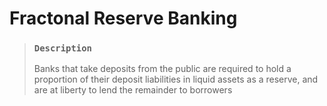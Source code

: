 # Fractonal Reserve Banking

> ### `Description`
>
> Banks that take deposits from the public are required to hold a proportion of their deposit liabilities in liquid assets as a reserve, and are at liberty to lend the remainder to borrowers
